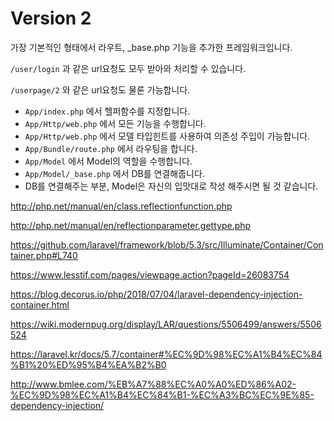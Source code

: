 # Version 2


가장 기본적인 형태에서 라우트, \_base.php 기능을 추가한 프레임워크입니다. 

`/user/login` 과 같은 url요청도 모두 받아와 처리할 수 있습니다. 

`/userpage/2` 와 같은 url요청도 물론 가능합니다.


- `App/index.php` 에서 헬퍼함수를 지정합니다.
- `App/Http/web.php` 에서 모든 기능을 수행합니다.
- `App/Http/web.php` 에서 모델 타입힌트를 사용하여 의존성 주입이 가능합니다.
- `App/Bundle/route.php` 에서 라우팅을 합니다.
- `App/Model` 에서 Model의 역할을 수행합니다.
- `App/Model/_base.php` 에서 DB를 연결해줍니다.
- DB를 연결해주는 부분, Model은 자신의 입맛대로 작성 해주시면 될 것 같습니다.


<http://php.net/manual/en/class.reflectionfunction.php> 

<http://php.net/manual/en/reflectionparameter.gettype.php> 

<https://github.com/laravel/framework/blob/5.3/src/Illuminate/Container/Container.php#L740> 

<https://www.lesstif.com/pages/viewpage.action?pageId=26083754> 

<https://blog.decorus.io/php/2018/07/04/laravel-dependency-injection-container.html> 

<https://wiki.modernpug.org/display/LAR/questions/5506499/answers/5506524> 

<https://laravel.kr/docs/5.7/container#%EC%9D%98%EC%A1%B4%EC%84%B1%20%ED%95%B4%EA%B2%B0> 

<http://www.bmlee.com/%EB%A7%88%EC%A0%A0%ED%86%A02-%EC%9D%98%EC%A1%B4%EC%84%B1-%EC%A3%BC%EC%9E%85-dependency-injection/>